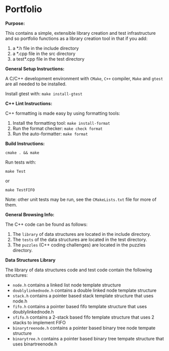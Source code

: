 # Portfolio

**Purpose:**

This contains a simple, extensible library creation and test infrastructure and so portfolio functions as a library creation tool in that if you add:
1. a *.h file in the include directory
2. a *.cpp file in the src directory
3. a test*.cpp file in the test directory

**General Setup Instructions:**

A C/C++ development environment with `CMake`, `C++` compiler, `Make` and `gtest` are all needed to be installed.

Install gtest with: `make install-gtest`

**C++ Lint Instructions:**

C++ formatting is made easy by using formatting tools:

1. Install the formatting tool: `make install-format`
2. Run the format checker: `make check format`
3. Run the auto-formatter: `make format`

**Build Instructions:**

  `cmake . && make`

Run tests with:

  `make Test`

or 

  `make TestFIFO`

Note: other unit tests may be run, see the `CMakeLists.txt` file for more of them.

**General Browsing Info:**

The C++ code can be found as follows:

1. The `library` of data structures are located in the include directory.
2. The `tests` of the data structures are located in the test directory.
3. The `puzzles` (C++ coding challenges) are located in the puzzles directory.

**Data Structures Library**

The library of data structures code and test code contain the following structures:

- `node.h` contains a linked list node template structure
- `doublylinkednode.h` contains a double linked node template structure
- `stack.h` contains a pointer based stack template structure that uses node.h
- `fifo.h` contains a pointer based fifo template structure that uses doublylinkednode.h
- `sfifo.h` contains a 2-stack based fifo template structure that uses 2 stacks to implement FIFO
- `binarytreenode.h` contains a pointer based binary tree node tempate structure
- `binarytree.h` contains a pointer based binary tree tempate structure that uses binartreenode.h
